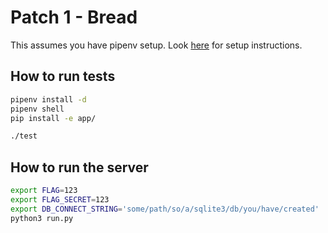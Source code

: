 # Patch 1 - Bread

This assumes you have pipenv setup. Look [here](https://github.com/pypa/pipenv) for setup instructions.

## How to run tests

```bash
pipenv install -d
pipenv shell
pip install -e app/

./test
```

## How to run the server

```bash
export FLAG=123
export FLAG_SECRET=123
export DB_CONNECT_STRING='some/path/so/a/sqlite3/db/you/have/created'
python3 run.py
```